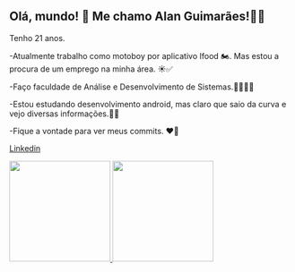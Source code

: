 ## Olá, mundo! 👋 Me chamo Alan Guimarães!🧔🏻‍

Tenho 21 anos. 

-Atualmente trabalho como motoboy por aplicativo Ifood  🏍️. Mas estou a procura de um emprego na minha área. ☀️✅

-Faço faculdade de Análise e Desenvolvimento de Sistemas.🚀👨‍💻🚀

-Estou estudando desenvolvimento android, mas claro que saio da curva e vejo diversas informações.👨‍💻

-Fique a vontade para ver meus commits. ❤️‍🔥

[Linkedin](https://www.linkedin.com/in/alan-guimaraes/)

 <div>
  <a href="https://github.com/Alan-guimaraes">
  <img height="180em" src="https://github-readme-stats.vercel.app/api?username=Alan-guimaraes&show_icons=true&theme=dracula&include_all_commits=true&count_private=true"/>
  <img height="180em" src="https://github-readme-stats.vercel.app/api/top-langs/?username=Alan-guimaraes&layout=compact&langs_count=7&theme=dracula"/>
</div>
<div>
